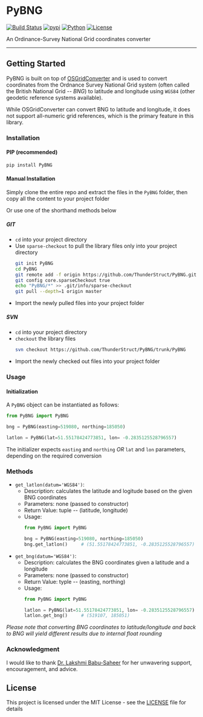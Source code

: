 # PyBNG
[![Build Status](https://travis-ci.org/ThunderStruct/PyBNG.svg?branch=master)](https://travis-ci.org/ThunderStruct/PyBNG) [![pypi](https://img.shields.io/badge/pypi%20package-0.1.6-lightgrey.svg)](https://pypi.org/project/PyBNG/0.1.6/) [![Python](https://img.shields.io/badge/python-3.5^-blue.svg)](https://github.com/ThunderStruct/PyBNG) [![License](https://img.shields.io/cocoapods/l/AFNetworking.svg)](https://github.com/ThunderStruct/PyBNG/blob/master/LICENSE)

An Ordinance-Survey National Grid coordinates converter

------------------------

## Getting Started
PyBNG is built on top of [OSGridConverter](https://github.com/jdstmporter/OSGridConverter/) and is used to convert coordinates from the Ordnance Survey National Grid system (often called the British National Grid -- *BNG*) to latitude and longitude using `WGS84` (other geodetic reference systems available).

While OSGridConverter can convert BNG to latitude and longitude, it does not support all-numeric grid references, which is the primary feature in this library.

### Installation
#### PIP (recommended)

```sh
pip install PyBNG
```
#### Manual Installation
Simply clone the entire repo and extract the files in the `PyBNG` folder, then copy all the content to your project folder

Or use one of the shorthand methods below
##### GIT
  - `cd` into your project directory
  - Use `sparse-checkout` to pull the library files only into your project directory
    ```sh
    git init PyBNG
    cd PyBNG
    git remote add -f origin https://github.com/ThunderStruct/PyBNG.git
    git config core.sparseCheckout true
    echo "PyBNG/*" >> .git/info/sparse-checkout
    git pull --depth=1 origin master
    ```
   - Import the newly pulled files into your project folder

##### SVN
  - `cd` into your project directory
  - `checkout` the library files
    ```sh
    svn checkout https://github.com/ThunderStruct/PyBNG/trunk/PyBNG
    ```
  - Import the newly checked out files into your project folder
  

### Usage
#### Initialization
A `PyBNG` object can be instantiated as follows:

```python
from PyBNG import PyBNG

bng = PyBNG(easting=519080, northing=185050)

latlon = PyBNG(lat=51.55178424773851, lon= -0.2835125528796557)
```
The initializer expects `easting` and `northing` *OR* `lat` and `lon` parameters, depending on the required conversion


### Methods

  - `get_latlon(datum='WGS84')`:
    - Description: calculates the latitude and logitude based on the given BNG coordinates
    - Parameters: none (passed to constructor)
    - Return Value: tuple -- (latitude, longitude)
    - Usage: 
        ```python
        from PyBNG import PyBNG

        bng = PyBNG(easting=519080, northing=185050)
        bng.get_latlon()     # (51.55178424773851, -0.2835125528796557)
        ```
  - `get_bng(datum='WGS84')`:
    - Description: calculates the BNG coordinates given a latitude and a longitude
    - Parameters: none (passed to constructor)
    - Return Value: typle -- (easting, northing)
    - Usage: 
        ```python
        from PyBNG import PyBNG

        latlon = PyBNG(lat=51.55178424773851, lon= -0.2835125528796557)
        latlon.get_bng()     # (519107, 185051)
        ```
*Please note that converting BNG coordinates to latitude/longitude and back to BNG will yield different results due to internal float rounding*

### Acknowledgment
I would like to thank [Dr. Lakshmi Babu-Saheer](mailto:lakshmi.babu-saheer@anglia.ac.uk) for her unwavering support, encouragement, and advice. 


## License

This project is licensed under the MIT License - see the [LICENSE](https://github.com/ThunderStruct/PyBNG/blob/master/LICENSE) file for details


